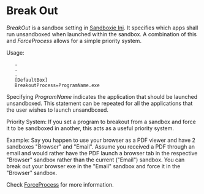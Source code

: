 # Break Out

_BreakOut_ is a sandbox setting in [Sandboxie Ini](SandboxieIni.md). It specifies which apps shall run unsandboxed when launched within the sandbox. A combination of this and _ForceProcess_ allows for a simple priority system.

Usage:

```
   .
   .
   .
   [DefaultBox]
   BreakoutProcess=ProgramName.exe
```

Specifying _ProgramName_ indicates the application that should be launched unsandboxed. This statement can be repeated for all the applications that the user wishes to launch unsandboxed.

Priority System:
If you set a program to breakout from a sandbox and force it to be sandboxed in another, this acts as a useful priority system.

Example:
Say you happen to use your browser as a PDF viewer and have 2 sandboxes "Browser" and "Email". Assume you received a PDF through an email and would rather have the PDF launch a browser tab in the respective "Browser" sandbox rather than the current ("Email") sandbox. You can break out your browser exe in the "Email" sandbox and force it in the "Browser" sandbox.

Check [ForceProcess](ForceProcess.md) for more information.
